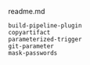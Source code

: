 readme.md

```
build-pipeline-plugin
copyartifact
parameterized-trigger
git-parameter
mask-passwords
```
